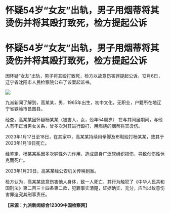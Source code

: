 # 怀疑54岁“女友”出轨，男子用烟蒂将其烫伤并将其殴打致死，检方提起公诉

# 怀疑54岁“女友”出轨，男子用烟蒂将其烫伤并将其殴打致死，检方提起公诉

因怀疑“女友”出轨，男子将其殴打致死，检方以故意伤害罪提起公诉。12月6日，辽宁省沈阳市人民检察院公布了该案起诉书。

![](https://inews.gtimg.com/om_bt/Opc2BhdQcQctIsOAzVCawTieQ8P-CCMmYhRrB3I89JhikAA/1000)

九派新闻了解到，高某某，男，1965年出生，初中文化，无职业，户籍所在地辽宁省铁岭市昌图县。

经查，高某某因怀疑杨某某（被害人，女，殁年54周岁） 在与其同居期间，与他人有不正当男女关系，曾多次对其进行殴打，用燃烧的烟蒂将其烫伤。

2023年1月17日至18日，在其家中，高某某持续用拳脚及布鞋殴打杨某某，致其于2023年1月19日死亡。

经鉴定，杨某某系因多次钝性外力作用，造成周身广泛软组织损伤，导致创伤性休克而死亡。

2023年1月20日，高某某经公安机关传唤到案。

检方认为，高某某故意伤害他人身体，致一人死亡，其行为触犯了《中华人民共和国刑法》第二百三十四条第二款，犯罪事实清楚，证据确实、充分，应当以故意伤害罪追究其刑事责任。

**【来源：九派新闻综合12309中国检察网】**

